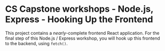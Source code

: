 # CS Capstone workshops - Node.js, Express - Hooking Up the Frontend

This project contains a _nearly_-complete frontend React application. For the final step of this Node.js / Express workshop, you will hook up this frontend to the backend, using `fetch()`.